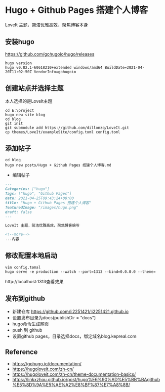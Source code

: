 # Hugo + Github Pages 搭建个人博客


LoveIt 主题，简洁优雅高效，聚焦博客本身

<!--more-->

## 安装hugo
https://github.com/gohugoio/hugo/releases
```shell script
hugo version
hugo v0.82.1-60618210+extended windows/amd64 BuildDate=2021-04-20T11:02:50Z VendorInfo=gohugoio
```

## 创建站点并选择主题
本人选择的是LoveIt主题
```shell
cd E:\project
hugo new site blog
cd blog
git init
git submodule add https://github.com/dillonzq/LoveIt.git
cp themes/LoveIt/exampleSite/config.toml config.toml
```

## 添加帖子
```shell
cd blog
hugo new posts/Hugo + Github Pages 搭建个人博客.md
```
- 编辑帖子
```markdown
---
Categories: ["hugo"]
Tags: ["hugo", "Github Pages"]
date: 2021-04-25T09:43:24+08:00
title: "Hugo + Github Pages 搭建个人博客"
featuredImage: "/images/hugo.png"
draft: false
---

LoveIt 主题，简洁优雅高效，聚焦博客编写

<!--more-->
...内容
```

## 修改配置本地启动
```shell script
vim config.tomal
hugo serve -e production --watch --port=1313 --bind=0.0.0.0 --theme=
```
http://localhost:1313查看效果

## 发布到github
- 新建仓库 https://github.com/li2251421/li2251421.github.io
- 设置发布目录为docs(publishDir = "docs")
- hugo命令生成网页
- push 到 github
- 设置github pages，目录选择docs，绑定域名blog.kepreal.com

## Reference
- https://gohugo.io/documentation/
- https://hugoloveit.com/zh-cn/
- https://hugoloveit.com/zh-cn/theme-documentation-basics/
- https://linkxzhou.github.io/post/hugo%E6%90%AD%E5%BB%BAgithub%E5%8D%9A%E5%AE%A2%E8%BF%87%E7%A8%8B/


